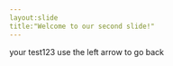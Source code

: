 ```yaml
---
layout:slide
title:"Welcome to our second slide!"
---
```

your test123
use the left arrow to go back
